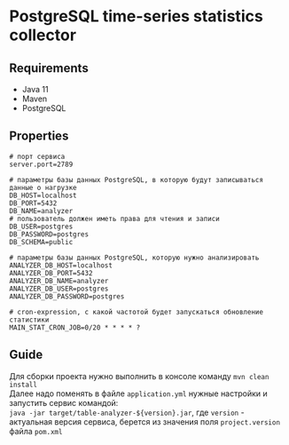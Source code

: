 # PostgreSQL time-series statistics collector

## Requirements
- Java 11
- Maven
- PostgreSQL

## Properties
```properties
# порт сервиса
server.port=2789

# параметры базы данных PostgreSQL, в которую будут записываться данные о нагрузке
DB_HOST=localhost
DB_PORT=5432
DB_NAME=analyzer
# пользователь должен иметь права для чтения и записи
DB_USER=postgres
DB_PASSWORD=postgres
DB_SCHEMA=public

# параметры базы данных PostgreSQL, которую нужно анализировать
ANALYZER_DB_HOST=localhost
ANALYZER_DB_PORT=5432
ANALYZER_DB_NAME=analyzer
ANALYZER_DB_USER=postgres
ANALYZER_DB_PASSWORD=postgres

# cron-expression, с какой частотой будет запускаться обновление статистики
MAIN_STAT_CRON_JOB=0/20 * * * * ?
```

## Guide
Для сборки проекта нужно выполнить в консоле команду `mvn clean install`<br>
Далее надо поменять в файле `application.yml` нужные настройки и запустить сервис командой:<br>
`java -jar target/table-analyzer-${version}.jar`, где `version` - актуальная версия сервиса, берется из значения поля `project.version` файла `pom.xml`<br>

